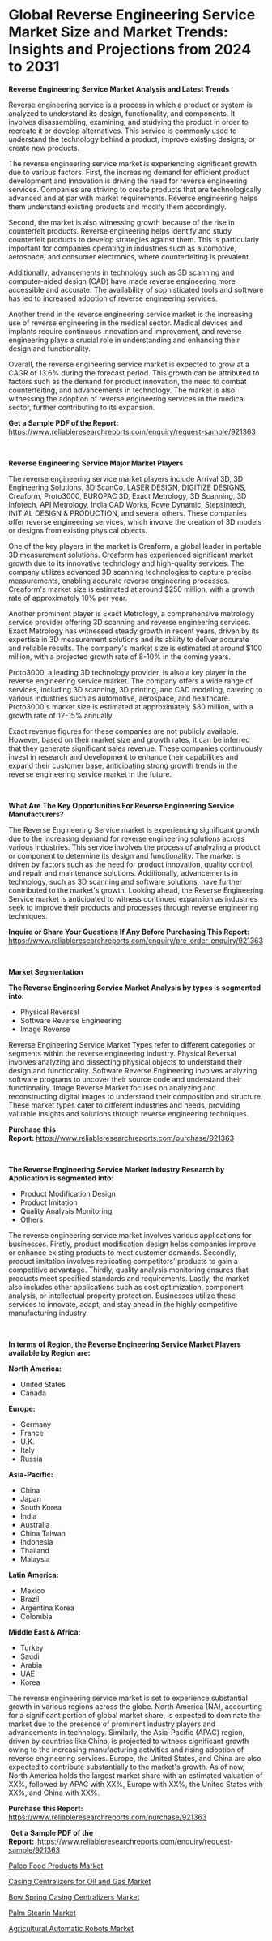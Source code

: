 <p><h1>Global Reverse Engineering Service Market Size and Market Trends: Insights and Projections from 2024 to 2031</h1></p><p><strong>Reverse Engineering Service Market Analysis and Latest Trends</strong></p>
<p><p>Reverse engineering service is a process in which a product or system is analyzed to understand its design, functionality, and components. It involves disassembling, examining, and studying the product in order to recreate it or develop alternatives. This service is commonly used to understand the technology behind a product, improve existing designs, or create new products.</p><p>The reverse engineering service market is experiencing significant growth due to various factors. First, the increasing demand for efficient product development and innovation is driving the need for reverse engineering services. Companies are striving to create products that are technologically advanced and at par with market requirements. Reverse engineering helps them understand existing products and modify them accordingly.</p><p>Second, the market is also witnessing growth because of the rise in counterfeit products. Reverse engineering helps identify and study counterfeit products to develop strategies against them. This is particularly important for companies operating in industries such as automotive, aerospace, and consumer electronics, where counterfeiting is prevalent.</p><p>Additionally, advancements in technology such as 3D scanning and computer-aided design (CAD) have made reverse engineering more accessible and accurate. The availability of sophisticated tools and software has led to increased adoption of reverse engineering services.</p><p>Another trend in the reverse engineering service market is the increasing use of reverse engineering in the medical sector. Medical devices and implants require continuous innovation and improvement, and reverse engineering plays a crucial role in understanding and enhancing their design and functionality.</p><p>Overall, the reverse engineering service market is expected to grow at a CAGR of 13.6% during the forecast period. This growth can be attributed to factors such as the demand for product innovation, the need to combat counterfeiting, and advancements in technology. The market is also witnessing the adoption of reverse engineering services in the medical sector, further contributing to its expansion.</p></p>
<p><strong>Get a Sample PDF of the Report:&nbsp;</strong> <a href="https://www.reliableresearchreports.com/enquiry/request-sample/921363">https://www.reliableresearchreports.com/enquiry/request-sample/921363</a></p>
<p>&nbsp;</p>
<p><strong>Reverse Engineering Service Major Market Players</strong></p>
<p><p>The reverse engineering service market players include Arrival 3D, 3D Engineering Solutions, 3D ScanCo, LASER DESIGN, DIGITIZE DESIGNS, Creaform, Proto3000, EUROPAC 3D, Exact Metrology, 3D Scanning, 3D Infotech, API Metrology, India CAD Works, Rowe Dynamic, Stepsintech, INITIAL DESIGN & PRODUCTION, and several others. These companies offer reverse engineering services, which involve the creation of 3D models or designs from existing physical objects.</p><p>One of the key players in the market is Creaform, a global leader in portable 3D measurement solutions. Creaform has experienced significant market growth due to its innovative technology and high-quality services. The company utilizes advanced 3D scanning technologies to capture precise measurements, enabling accurate reverse engineering processes. Creaform's market size is estimated at around $250 million, with a growth rate of approximately 10% per year.</p><p>Another prominent player is Exact Metrology, a comprehensive metrology service provider offering 3D scanning and reverse engineering services. Exact Metrology has witnessed steady growth in recent years, driven by its expertise in 3D measurement solutions and its ability to deliver accurate and reliable results. The company's market size is estimated at around $100 million, with a projected growth rate of 8-10% in the coming years.</p><p>Proto3000, a leading 3D technology provider, is also a key player in the reverse engineering service market. The company offers a wide range of services, including 3D scanning, 3D printing, and CAD modeling, catering to various industries such as automotive, aerospace, and healthcare. Proto3000's market size is estimated at approximately $80 million, with a growth rate of 12-15% annually.</p><p>Exact revenue figures for these companies are not publicly available. However, based on their market size and growth rates, it can be inferred that they generate significant sales revenue. These companies continuously invest in research and development to enhance their capabilities and expand their customer base, anticipating strong growth trends in the reverse engineering service market in the future.</p></p>
<p>&nbsp;</p>
<p><strong>What Are The Key Opportunities For Reverse Engineering Service Manufacturers?</strong></p>
<p><p>The Reverse Engineering Service market is experiencing significant growth due to the increasing demand for reverse engineering solutions across various industries. This service involves the process of analyzing a product or component to determine its design and functionality. The market is driven by factors such as the need for product innovation, quality control, and repair and maintenance solutions. Additionally, advancements in technology, such as 3D scanning and software solutions, have further contributed to the market's growth. Looking ahead, the Reverse Engineering Service market is anticipated to witness continued expansion as industries seek to improve their products and processes through reverse engineering techniques.</p></p>
<p><strong>Inquire or Share Your Questions If Any Before Purchasing This Report:</strong> <a href="https://www.reliableresearchreports.com/enquiry/pre-order-enquiry/921363">https://www.reliableresearchreports.com/enquiry/pre-order-enquiry/921363</a></p>
<p>&nbsp;</p>
<p><strong>Market Segmentation</strong></p>
<p><strong>The Reverse Engineering Service Market Analysis by types is segmented into:</strong></p>
<p><ul><li>Physical Reversal</li><li>Software Reverse Engineering</li><li>Image Reverse</li></ul></p>
<p><p>Reverse Engineering Service Market Types refer to different categories or segments within the reverse engineering industry. Physical Reversal involves analyzing and dissecting physical objects to understand their design and functionality. Software Reverse Engineering involves analyzing software programs to uncover their source code and understand their functionality. Image Reverse Market focuses on analyzing and reconstructing digital images to understand their composition and structure. These market types cater to different industries and needs, providing valuable insights and solutions through reverse engineering techniques.</p></p>
<p><strong>Purchase this Report:&nbsp;</strong><a href="https://www.reliableresearchreports.com/purchase/921363">https://www.reliableresearchreports.com/purchase/921363</a></p>
<p>&nbsp;</p>
<p><strong>The Reverse Engineering Service Market Industry Research by Application is segmented into:</strong></p>
<p><ul><li>Product Modification Design</li><li>Product Imitation</li><li>Quality Analysis Monitoring</li><li>Others</li></ul></p>
<p><p>The reverse engineering service market involves various applications for businesses. Firstly, product modification design helps companies improve or enhance existing products to meet customer demands. Secondly, product imitation involves replicating competitors' products to gain a competitive advantage. Thirdly, quality analysis monitoring ensures that products meet specified standards and requirements. Lastly, the market also includes other applications such as cost optimization, component analysis, or intellectual property protection. Businesses utilize these services to innovate, adapt, and stay ahead in the highly competitive manufacturing industry.</p></p>
<p>&nbsp;</p>
<p><strong>In terms of Region, the Reverse Engineering Service Market Players available by Region are:</strong></p>
<p>
    <p> <strong> North America: </strong>
        <ul>
            <li>United States</li>
            <li>Canada</li>
        </ul>
        </p> 
    <p> <strong> Europe: </strong>
        <ul>
            <li>Germany</li>
            <li>France</li>
            <li>U.K.</li>
            <li>Italy</li>
            <li>Russia</li>
        </ul>
        </p> 
    <p> <strong> Asia-Pacific: </strong>
        <ul>
            <li>China</li>
            <li>Japan</li>
            <li>South Korea</li>
            <li>India</li>
            <li>Australia</li>
            <li>China Taiwan</li>
            <li>Indonesia</li>
            <li>Thailand</li>
            <li>Malaysia</li>
        </ul>
        </p> 
    <p> <strong> Latin America: </strong>
        <ul>
            <li>Mexico</li>
            <li>Brazil</li>
            <li>Argentina Korea</li>
            <li>Colombia</li>
        </ul>
        </p> 
    <p> <strong> Middle East & Africa: </strong>
        <ul>
            <li>Turkey</li>
            <li>Saudi</li>
            <li>Arabia</li>
            <li>UAE</li>
            <li>Korea</li>
        </ul>
    </p>
    </p>
<p><p>The reverse engineering service market is set to experience substantial growth in various regions across the globe. North America (NA), accounting for a significant portion of global market share, is expected to dominate the market due to the presence of prominent industry players and advancements in technology. Similarly, the Asia-Pacific (APAC) region, driven by countries like China, is projected to witness significant growth owing to the increasing manufacturing activities and rising adoption of reverse engineering services. Europe, the United States, and China are also expected to contribute substantially to the market's growth. As of now, North America holds the largest market share with an estimated valuation of XX%, followed by APAC with XX%, Europe with XX%, the United States with XX%, and China with XX%.</p></p>
<p><strong>Purchase this Report: </strong><a href="https://www.reliableresearchreports.com/purchase/921363">https://www.reliableresearchreports.com/purchase/921363</a></p>
<p>&nbsp;<strong>Get a Sample PDF of the Report:&nbsp;&nbsp;</strong><a href="https://www.reliableresearchreports.com/enquiry/request-sample/921363">https://www.reliableresearchreports.com/enquiry/request-sample/921363</a></p>
<p><strong></strong></p>
<p><p><a href="https://github.com/wwwbgrace/Market-Research-Report-List-1/blob/main/paleo-food-products-market.md">Paleo Food Products Market</a></p><p><a href="https://medium.com/p/dbf835d8713a/edit">Casing Centralizers for Oil and Gas Market</a></p><p><a href="https://medium.com/p/fc67201202d6/edit">Bow Spring Casing Centralizers Market</a></p><p><a href="https://github.com/timeliteaut/Market-Research-Report-List-1/blob/main/palm-stearin-market.md">Palm Stearin Market</a></p><p><a href="https://medium.com/@jarredmertz/agricultural-automatic-robots-market-report-reveals-the-latest-trends-and-growth-opportunities-of-a3add771d835">Agricultural Automatic Robots Market</a></p></p>